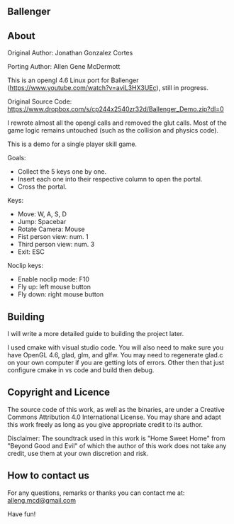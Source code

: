 Ballenger
--------

About
-----
Original Author: Jonathan Gonzalez Cortes

Porting Author: Allen Gene McDermott

This is an opengl 4.6 Linux port for Ballenger (https://www.youtube.com/watch?v=aviL3HX3UEc), still in progress.

Original Source Code: https://www.dropbox.com/s/cp244x2540zr32d/Ballenger_Demo.zip?dl=0

I rewrote almost all the opengl calls and removed the glut calls. Most of the game logic remains untouched (such as the collision and physics code).

This is a demo for a single player skill game.

Goals:
- Collect the 5 keys one by one.
- Insert each one into their respective column to open the portal.
- Cross the portal.

Keys:
- Move:			W, A, S, D
- Jump: 		Spacebar
- Rotate Camera: 	Mouse
- Fist person view: 	num. 1
- Third person view: 	num. 3
- Exit: 		ESC

Noclip keys:
- Enable noclip mode: 	F10
- Fly up: 		left mouse button
- Fly down: 		right mouse button

Building
---------------------
I will write a more detailed guide to building the project later.

I used cmake with visual studio code. You will also need to make sure you have OpenGL 4.6, glad, glm, and glfw. You may need to regenerate glad.c on your own computer if you are getting lots of errors. Other then that just configure cmake in vs code and build then debug. 

Copyright and Licence
---------------------
The source code of this work, as well as the binaries, are under 
a Creative Commons Attribution 4.0 International License.
You may share and adapt this work freely as long as you give appropriate credit to its author.

Disclaimer: The soundtrack used in this work is "Home Sweet Home" from "Beyond Good and Evil" 
of which the author of this work does not take any credit, use them at your own discretion
and risk.

How to contact us
-----------------
For any questions, remarks or thanks you can contact me at:
alleng.mcd@gmail.com


Have fun!

